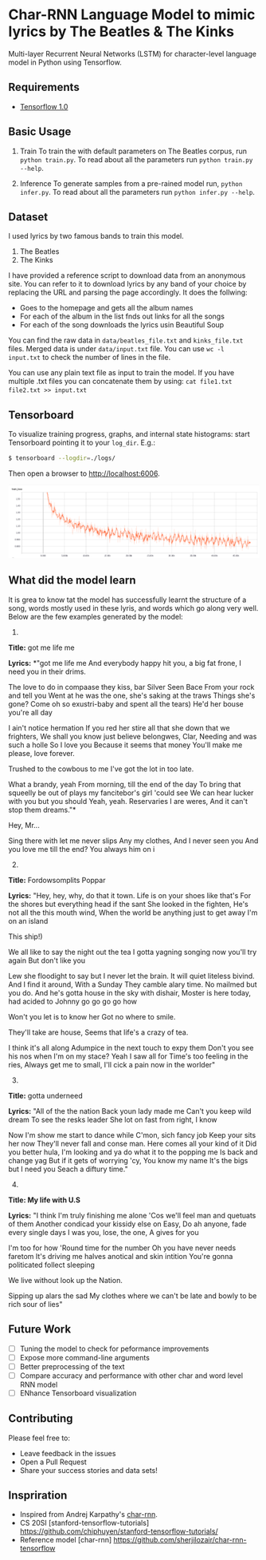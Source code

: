 Char-RNN Language Model to mimic lyrics by The Beatles & The Kinks
===

Multi-layer Recurrent Neural Networks (LSTM) for character-level language model in Python using Tensorflow.


## Requirements
- [Tensorflow 1.0](http://www.tensorflow.org)

## Basic Usage

1. Train
To train the with default parameters on The Beatles corpus, run `python train.py`. To read about all the parameters run `python train.py --help`.

2. Inference
To generate samples from a pre-rained model run, `python infer.py`. To read about all the parameters run `python infer.py --help`.

## Dataset

I used lyrics by two famous bands to train this model. 
1. The Beatles
2. The Kinks

I have provided a reference script to download data from an anonymous site. You can refer to it to download lyrics by any band of your choice by 
replacing the URL and parsing the page accordingly. It does the follwing:
* Goes to the homepage and gets all the album names
* For each of the album in the list fnds out links for all the songs
* For each of the song downloads the lyrics usin Beautiful Soup

You can find the raw data in `data/beatles_file.txt` and `kinks_file.txt` files. Merged data is under `data/input.txt` file. You can use `wc -l input.txt` to 
check the number of lines in the file. 

You can use any plain text file as input to train the model. If you have multiple .txt files you can concatenate them by using: 
`cat file1.txt file2.txt >> input.txt`


## Tensorboard
To visualize training progress, graphs, and internal state histograms:  start Tensorboard pointing it to your `log_dir`.  E.g.:
```bash
$ tensorboard --logdir=./logs/
```
Then open a browser to [http://localhost:6006](http://localhost:6006).
                       
![Alt text](plots/train_loss.png?raw=true "Training Loss for 50 epochs")                       

## What did the model learn
It is grea to know tat the model has successfully learnt the structure of a song, words mostly used in these lyris, and words which go along very well.
Below are the few examples generated by the model:

1. 
**Title:**
got me life me

**Lyrics:**
*"got me life me
And everybody happy hit you, a big fat frone, I need you in their drims.

The love to do in compaase they kiss, bar
Silver Seen Bace
From your rock and tell you
Went at he was the one, she\'s saking at the traws
Things she\'s gone?
Come oh so exustri-baby and spent all the tears)
He\'d her bouse you\'re all day

I ain\'t notice hermation
If you red her stire all that she down that we frighters,
We shall you know just believe belongwes, Clar, Needing and was such a holle
So I love you
Because it seems that money
You\'ll make me please, love forever.

Trushed to the cowbous to me
I\'ve got the lot in too late.

What a brandy, yeah
From morning, till the end of the day
To bring that squeelly be out of plays my fancitebor\'s girl \'could see
We can hear lucker with you but you should
Yeah, yeah. Reservaries I are weres,
And it can\'t stop them dreams."*

Hey, Mr...

Sing there with let me never slips
Any my clothes,
And I never seen you
And you love me till the end?
You always him on i

2.
**Title:**
Fordowsomplits Poppar

**Lyrics:**
"Hey, hey, why, do that it town.
Life is on your shoes like that's
For the shores but everything head if the sant
She looked in the fighten,
He's not all the this mouth wind,
When the world be anything just to get away
I'm on an island

This ship!)

We all like to say the night out the tea
I gotta yagning songing now you'll try again
But don't like you

Lew she floodight to say but I never let the brain.
It will quiet liteless bivind.
And I find it around,
With a Sunday They camble alary time.
No mailmed but you do.
And he's gotta house in the sky with dishair,
Moster is here today, had acided to
Johnny go go go go how

Won't you let is to know her
Got no where to smile.

They'll take are house,
Seems that life's a crazy of tea.

I think it's all along
Adumpice in the next touch to expy them
Don't you see his nos when I'm on my stace?
Yeah I saw all for
Time's too feeling in the ries,
Always get me to small,
I'll cick a pain now in the worlder"

3.
**Title:** 
gotta underneed

**Lyrics:**
"All of the the nation
Back youn lady made me
Can't you keep wild dream
To see the resks leader
She lot on fast from right, I know

Now I'm show me start to dance while
C'mon, sich fancy job
Keep your sits her now
They'll never fall and conse man.
Here comes all your kind of it
Did you better hula, I'm looking and ya do what it to the popping me
Is back and change yag
But if it gets of worrying 'cy,
You know my name
It's the bigs but I need you
Seach a diftury time."  

4.
**Title: My life with U.S**

**Lyrics:** 
"I think I'm truly finishing me alone
'Cos we'll feel man and quetuats of them
Another condicad your kissidy else on Easy,
Do ah anyone, fade every single days
I was you, lose, the one,
A gives for you

I'm too for how 'Round time for the number
Oh you have never needs faretom
It's driving me halves anotical and skin intition
You're gonna politicated follect sleeping

We live without look up the Nation.

Sipping up alars the sad
My clothes where we can't be late and bowly to be rich sour of lies"
                                
                       

## Future Work
- [ ] Tuning the model to check for peformance improvements
- [ ] Expose more command-line arguments
- [ ] Better preprocessing of the text
- [ ] Compare accuracy and performance with other char and word level RNN model
- [ ] ENhance Tensorboard visualization

## Contributing
Please feel free to:
* Leave feedback in the issues
* Open a Pull Request
* Share your success stories and data sets!

## Inspriration
* Inspired from Andrej Karpathy's [char-rnn](https://github.com/karpathy/char-rnn).
* CS 20SI [stanford-tensorflow-tutorials] https://github.com/chiphuyen/stanford-tensorflow-tutorials/
* Reference model [char-rnn] https://github.com/sherjilozair/char-rnn-tensorflow
